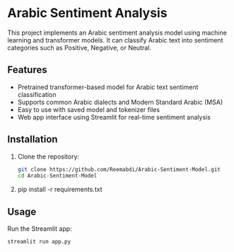 # Arabic Sentiment Analysis

This project implements an Arabic sentiment analysis model using machine learning and transformer models. It can classify Arabic text into sentiment categories such as Positive, Negative, or Neutral.

## Features

- Pretrained transformer-based model for Arabic text sentiment classification
- Supports common Arabic dialects and Modern Standard Arabic (MSA)
- Easy to use with saved model and tokenizer files
- Web app interface using Streamlit for real-time sentiment analysis

## Installation

1. Clone the repository:

   ```bash
   git clone https://github.com/Reemabdi/Arabic-Sentiment-Model.git
   cd Arabic-Sentiment-Model

2. pip install -r requirements.txt
   
## Usage

Run the Streamlit app:

```bash
streamlit run app.py


